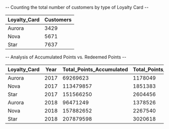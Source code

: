 
-- Counting the total number of customers by type of Loyalty Card --

| Loyalty_Card | Customers |
|--------------|-----------|
| Aurora       | 3429      |
| Nova         | 5671      |
| Star         | 7637      |



-- Analysis of Accumulated Points vs. Redeemed Points --

| Loyalty_Card | Year | Total_Points_Accumulated | Total_Points_Redeemed |
|--------------|------|--------------------------|-----------------------|
| Aurora       | 2017 | 69269623                 | 1178049               |
| Nova         | 2017 | 113479857                | 1851383               |
| Star         | 2017 | 151566250                | 2604456               |
| Aurora       | 2018 | 96471249                 | 1378526               |
| Nova         | 2018 | 157882652                | 2267540               |
| Star         | 2018 | 207879598                | 3020618               |
